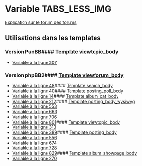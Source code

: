 # Variable TABS_LESS_IMG
[Explication sur le forum des forums](http://forum.forumactif.com/t294113-listing-des-variables#TABS_LESS_IMG)
## Utilisations dans les templates
### Version PunBB#### [Template viewtopic_body](punbb/viewtopic_body.md)
* [Variable à la ligne 307](../punbb/viewtopic_body.tpl#L307)
### Version phpBB2#### [Template viewforum_body](subsilver/viewforum_body.md)
* [Variable à la ligne 48](../subsilver/viewforum_body.tpl#L48)#### [Template search_body](subsilver/search_body.md)
* [Variable à la ligne 40](../subsilver/search_body.tpl#L40)#### [Template posting_poll_body](subsilver/posting_poll_body.md)
* [Variable à la ligne 14](../subsilver/posting_poll_body.tpl#L14)#### [Template album_cat_body](subsilver/album_cat_body.md)
* [Variable à la ligne 212](../subsilver/album_cat_body.tpl#L212)#### [Template posting_body_wysiwyg](subsilver/posting_body_wysiwyg.md)
* [Variable à la ligne 553](../subsilver/posting_body_wysiwyg.tpl#L553)
* [Variable à la ligne 663](../subsilver/posting_body_wysiwyg.tpl#L663)
* [Variable à la ligne 706](../subsilver/posting_body_wysiwyg.tpl#L706)
* [Variable à la ligne 801](../subsilver/posting_body_wysiwyg.tpl#L801)#### [Template viewtopic_body](subsilver/viewtopic_body.md)
* [Variable à la ligne 313](../subsilver/viewtopic_body.tpl#L313)
* [Variable à la ligne 389](../subsilver/viewtopic_body.tpl#L389)#### [Template posting_body](subsilver/posting_body.md)
* [Variable à la ligne 556](../subsilver/posting_body.tpl#L556)
* [Variable à la ligne 674](../subsilver/posting_body.tpl#L674)
* [Variable à la ligne 728](../subsilver/posting_body.tpl#L728)
* [Variable à la ligne 829](../subsilver/posting_body.tpl#L829)#### [Template album_showpage_body](subsilver/album_showpage_body.md)
* [Variable à la ligne 270](../subsilver/album_showpage_body.tpl#L270)